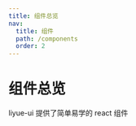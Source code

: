 ```yaml
---
title: 组件总览
nav:
  title: 组件
  path: /components
  order: 2
---
```


# 组件总览

liyue-ui 提供了简单易学的 react 组件
